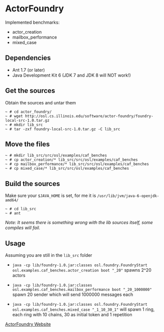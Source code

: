 ActorFoundry
=======
Implemented benchmarks:
* actor_creation
* mailbox_performance
* mixed_case

Dependencies
------------
* Ant 1.7 (or later)
* Java Development Kit 6 (JDK 7 and JDK 8 will NOT work!)

Get the sources
---------------
Obtain the sources and untar them

    ~ # cd actor_foundry/
    ~ # wget http://osl.cs.illinois.edu/software/actor-foundry/foundry-local-src-1.0.tar.gz
    ~ # mkdir lib_src
    ~ # tar -zxf foundry-local-src-1.0.tar.gz -C lib_src

Move the files
--------------
    ~ # mkdir lib_src/src/osl/examples/caf_benches
    ~ # cp actor_creation/* lib_src/src/osl/examples/caf_benches
    ~ # cp mailbox_performance/* lib_src/src/osl/examples/caf_benches
    ~ # cp mixed_case/* lib_src/src/osl/examples/caf_benches

Build the sources
-----------------
Make sure your `$JAVA_HOME` is set, for me it is `/usr/lib/jvm/java-6-openjdk-amd64/`

    ~ # cd lib_src
    ~ # ant

_Note: It seems there is something wrong with the lib sources itself, some compiles will fail._

Usage
-----
Assuming you are still in the `lib_src` folder

* `java -cp lib/foundry-1.0.jar:classes osl.foundry.FoundryStart osl.examples.caf_benches.actor_creation boot "_20"` spawns 2^20 actors

* `java -cp lib/foundry-1.0.jar:classes osl.examples.caf_benches.mailbox_performance boot "_20_1000000"` spawn 20 sender which will send 1000000 messages each

* `java -cp lib/foundry-1.0.jar:classes osl.foundry.FoundryStart osl.examples.caf_benches.mixed_case "_1_10_30_1"` will spawn 1 ring, each ring with 10 chains, 30 as initial token and 1 repetition

[ActorFoundry Website](http://osl.cs.illinois.edu/software/actor-foundry/ "ActorFoundry Website")
